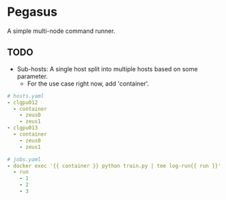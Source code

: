 # Pegasus

A simple multi-node command runner.

## TODO

- Sub-hosts: A single host split into multiple hosts based on some parameter.
  - For the use case right now, add 'container'.

```yaml
# hosts.yaml
- clgpu012
  - container
    - zeus0
    - zeus1
- clgpu013
  - container
    - zeus0
    - zeus1
```

```yaml
# jobs.yaml
- docker exec '{{ container }} python train.py | tee log-run{{ run }}'
  - run
    - 1
    - 2
    - 3
```
